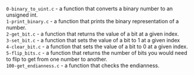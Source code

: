 `0-binary_to_uint.c` - a function that converts a binary number to an unsigned int.\
`1-print_binary.c` - a function that prints the binary representation of a number.\
`2-get_bit.c` - a function that returns the value of a bit at a given index.\
`3-set_bit.c` - a function that sets the value of a bit to 1 at a given index\
`4-clear_bit.c` - a function that sets the value of a bit to 0 at a given index.\
`5-flip_bits.c` - a function that returns the number of bits you would need to flip to get from one number to another.\
`100-get_endianness.c` - a function that checks the endianness.
